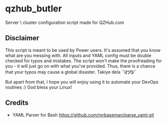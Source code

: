 # qzhub_butler
Server \ cluster configuration script made for QZHub.com

## Disclaimer
This script is meant to be used by Power users. It's assumed that you know what are you messing with. All inputs and YAML config must be double checked for typos and mistakes. The script won't make the proofreading for you - it will just go on with what you've provided. Thus, there is a chance that your typos may cause a global disaster. 
Takiye dela ¯\\__(ツ)__/¯

But apart from that, I hope you will enjoy using it to automate your DevOps routines :)
God bless your Linux!

## Credits
- YAML Parser for Bash https://github.com/mrbaseman/parse_yaml.git
